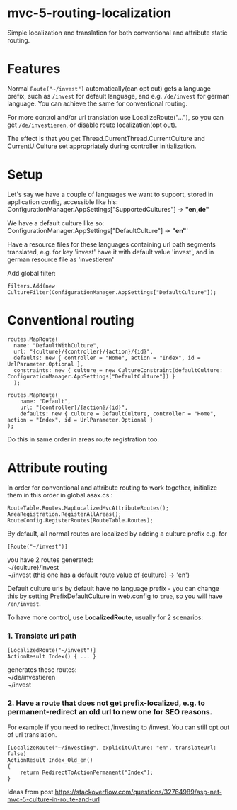 # mvc-5-routing-localization
Simple localization and translation for both conventional and attribute static routing. 

# Features

Normal `Route("~/invest")` automatically(can opt out) gets a language prefix, such as `/invest` for default language, and e.g. `/de/invest` for german language.
You can achieve the same for conventional routing.

For more control and/or url translation use LocalizeRoute("..."), so you can get `/de/investieren`, or disable route localization(opt out).

The effect is that you get Thread.CurrentThread.CurrentCulture and CurrentUICulture set appropriately during controller initialization.

# Setup

Let's say we have a couple of languages we want to support, stored in application config, accessible like his:  
ConfigurationManager.AppSettings["SupportedCultures"] -> **"en,de"**

We have a default culture like so:  
ConfigurationManager.AppSettings["DefaultCulture"] -> **"en"**'

Have a resource files for these languages containing url path segments translated, e.g. for key 'invest' have it with default value 'invest', and in german resource file as 'investieren'

Add global filter:  
```
filters.Add(new CultureFilter(ConfigurationManager.AppSettings["DefaultCulture"]);
```

# Conventional routing

```
routes.MapRoute(
  name: "DefaultWithCulture",
  url: "{culture}/{controller}/{action}/{id}",
  defaults: new { controller = "Home", action = "Index", id = UrlParameter.Optional },
  constraints: new { culture = new CultureConstraint(defaultCulture: ConfigurationManager.AppSettings["DefaultCulture"]) }
  );

routes.MapRoute(
	name: "Default",
	url: "{controller}/{action}/{id}",
	defaults: new { culture = DefaultCulture, controller = "Home", action = "Index", id = UrlParameter.Optional }
);
```

Do this in same order in areas route registration too.

# Attribute routing

In order for conventional and attribute routing to work together, initialize them in this order in global.asax.cs :

```
RouteTable.Routes.MapLocalizedMvcAttributeRoutes();
AreaRegistration.RegisterAllAreas();
RouteConfig.RegisterRoutes(RouteTable.Routes);
```

By default, all normal routes are localized by adding a culture prefix e.g. for
```
[Route("~/invest")]
```
you have 2 routes generated:  
~/{culture}/invest  
~/invest (this one has a default route value of {culture} -> 'en')

Default culture urls by default have no language prefix - you can change this by setting PrefixDefaultCulture in web.config to `true`, so you will have `/en/invest`.

To have more control, use **LocalizedRoute**, usually for 2 scenarios:
### 1. Translate url path
```
[LocalizedRoute("~/invest")]
ActionResult Index() { ... }
```
generates these routes:  
~/de/investieren  
~/invest

### 2. Have a route that does not get prefix-localized, e.g. to permanent-redirect an old url to new one for SEO reasons.
For example if you need to redirect /investing to /invest. You can still opt out of url translation.
```
[LocalizeRoute("~/investing", explicitCulture: "en", translateUrl: false)
ActionResult Index_Old_en()
{
	return RedirectToActionPermanent("Index");
}
```


Ideas from post https://stackoverflow.com/questions/32764989/asp-net-mvc-5-culture-in-route-and-url
